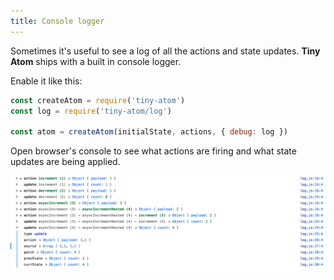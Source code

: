 ```yaml
---
title: Console logger
---
```


Sometimes it's useful to see a log of all the actions and state updates. **Tiny Atom** ships with a built in console logger.

Enable it like this:

```js
const createAtom = require('tiny-atom')
const log = require('tiny-atom/log')

const atom = createAtom(initialState, actions, { debug: log })
```

Open browser's console to see what actions are firing and what state updates are being applied.

![Console Logger](./images/console-logger-3.png)
